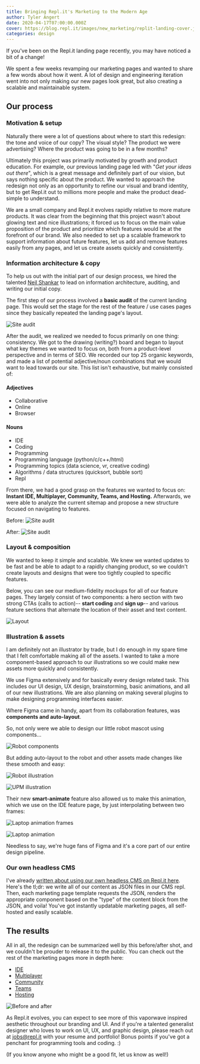 ```yaml
---
title: Bringing Repl.it's Marketing to the Modern Age
author: Tyler Angert
date: 2020-04-17T07:00:00.000Z
cover: https://blog.repl.it/images/new_marketing/replit-landing-cover.jpg
categories: design
---
```


If you've been on the Repl.it landing page recently, you may have noticed a bit of a change!

We spent a few weeks revamping our marketing pages and wanted to share a few words about how it went. A lot of design and engineering iteration went into not only making our new pages look great, but also creating a scalable and maintainable system.

## Our process
### Motivation & setup
Naturally there were a lot of questions about where to start this redesign: the tone and voice of our copy? The visual style? The product we were advertising? Where the product was going to be in a few months?

Ultimately this project was primarily motivated by growth and product education. For example, our previous landing page led with "*Get your ideas out there*", which is a great message and definitely part of our vision, but says nothing specific about the product. We wanted to approach the redesign not only as an opportunity to refine our visual and brand identity, but to get Repl.it out to millions more people and make the product dead-simple to understand.

We are a small company and Repl.it evolves rapidly relative to more mature products. It was clear from the beginning that this project wasn't about glowing text and nice illustrations; it forced us to focus on the main value proposition of the product and prioritize which features would be at the forefront of our brand. We also needed to set up a scalable framework to support information about future features, let us add and remove features easily from any pages, and let us create assets quickly and consistently.

### Information architecture & copy

To help us out with the initial part of our design process, we hired the talented [Neil Shankar](https://www.tallneil.io/) to lead on information architecture, auditing, and writing our initial copy.

The first step of our process involved a __basic audit__ of the current landing page. This would set the stage for the rest of the feature / use cases pages since they basically repeated the landing page's layout.

![Site audit](https://blog.replit.com/images/new_marketing/audit.png)

After the audit, we realized we needed to focus primarily on one thing: consistency. We got to the drawing (writing?) board and began to layout what key themes we wanted to focus on, both from a product-level perspective and in terms of SEO. We recorded our top 25 organic keywords, and made a list of potential adjective/noun combinations that we would want to lead towards our site. This list isn't exhaustive, but mainly consisted of:

#### Adjectives
- Collaborative
- Online
- Browser

#### Nouns
- IDE
- Coding
- Programming
- Programming language (python/c/c++/html)
- Programming topics (data science, vr, creative coding)
- Algorithms / data structures (quicksort, bubble sort)
- Repl

From there, we had a good grasp on the features we wanted to focus on: __Instant IDE, Multiplayer, Community, Teams, and Hosting.__ Afterwards, we were able to analyze the current sitemap and propose a new structure focused on navigating to features.

Before:
![Site audit](https://blog.replit.com/images/new_marketing/sitemap-old.png)

After:
![Site audit](https://blog.replit.com/images/new_marketing/sitemap-new.png)

### Layout & composition
We wanted to keep it simple and scalable. We knew we wanted updates to be fast and be able to adapt to a rapidly changing product, so we couldn't create layouts and designs that were too tightly coupled to specific features.

Below, you can see our medium-fidelity mockups for all of our feature pages. They largely consist of two components: a hero section with two strong CTAs (calls to action)-- __start coding__ and __sign up__-- and various feature sections that alternate the location of their asset and text content.

![Layout](https://blog.replit.com/images/new_marketing/layout.png)

### Illustration & assets

I am definitely not an illustrator by trade, but I do enough in my spare time that I felt comfortable making all of the assets. I wanted to take a more component-based approach to our illustrations so we could make new assets more quickly and consistently.

We use Figma extensively and for basically every design related task. This includes our UI design, UX design, brainstorming, basic animations, and all of our new illustrations. We are also planning on making several plugins to make designing programming interfaces easier.

Where Figma came in handy, apart from its collaboration features, was **components and auto-layout**.

So, not only were we able to design our little robot mascot using components...

![Robot components](https://blog.replit.com/images/new_marketing/robot-component.png)

But adding auto-layout to the robot and other assets made changes like these smooth and easy:

![Robot illustration](https://blog.replit.com/images/new_marketing/replit-illustration-robot.gif)

![UPM illustration](https://blog.replit.com/images/new_marketing/replit-illustration-upm.gif)

Their new **smart-animate** feature also allowed us to make this animation, which we use on the IDE feature page, by just interpolating between two frames:

![Laptop animation frames](https://blog.replit.com/images/new_marketing/laptop-floating-frames.png)

![Laptop animation](https://blog.replit.com/images/new_marketing/replit-laptop-floating.gif)

Needless to say, we're huge fans of Figma and it's a core part of our entire design pipeline.

### Our own headless CMS

I've already [written about using our own headless CMS on Repl.it here](https://blog.repl.it/cms). Here's the tl;dr: we write all of our content as JSON files in our CMS repl. Then, each marketing page template requests the JSON, renders the appropriate component based on the "type" of the content block from the JSON, and voila! You've got instantly updatable marketing pages, all self-hosted and easily scalable.

## The results
All in all, the redesign can be summarized well by this before/after shot, and we couldn't be prouder to release it to the public. You can check out the rest of the marketing pages more in depth here:

- [IDE](https://repl.it/site/ide)
- [Multiplayer](https://repl.it/site/multiplayer)
- [Community](https://repl.it/site/community)
- [Teams](https://repl.it/site/teams)
- [Hosting](https://repl.it/site/hosting)

![Before and after](https://blog.replit.com/images/new_marketing/before-after.png)

As Repl.it evolves, you can expect to see more of this vaporwave inspired aesthetic throughout our branding and UI. And if you're a talented generalist designer who loves to work on UI, UX, and graphic design, please reach out at [jobs@repl.it](mailto:jobs@repl.it) with your resume and portfolio! Bonus points if you've got a penchant for programming tools and coding. :)

(If you know anyone who might be a good fit, let us know as well!)